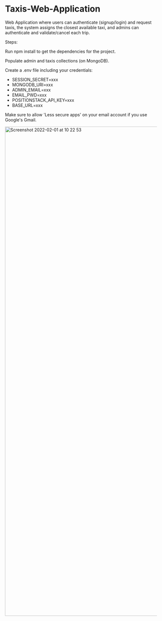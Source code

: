 # Taxis-Web-Application

Web Application where users can authenticate (signup/login) and request taxis, the system assigns the closest available taxi, and admins can authenticate and validate/cancel each trip.

Steps:

Run npm install to get the dependencies for the project.

Populate admin and taxis collections (on MongoDB).

Create a .env file including your credentials:

* SESSION_SECRET=xxx
* MONGODB_URI=xxx
* ADMIN_EMAIL=xxx
* EMAIL_PWD=xxx
* POSITIONSTACK_API_KEY=xxx
* BASE_URL=xxx

Make sure to allow 'Less secure apps' on your email account if you use Google's Gmail.

<img width="1616" alt="Screenshot 2022-02-01 at 10 22 53" src="https://user-images.githubusercontent.com/50542132/151942671-e7ce949b-4090-4270-a3ce-289b9199cc0c.png">

